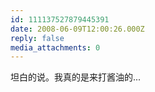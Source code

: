 ```yaml
---
id: 111137527879445391
date: 2008-06-09T12:00:26.000Z
reply: false
media_attachments: 0
---
```


坦白的说。我真的是来打酱油的...

